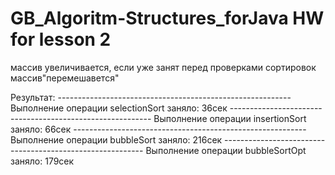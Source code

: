 # GB_Algoritm-Structures_forJava HW for lesson 2

массив увеличивается, если уже занят
перед проверками сортировок массив"перемешавется"

Результат:
      ----------------------------------------------------------
      Выполнение операции selectionSort заняло: 36сек
      ----------------------------------------------------------
      Выполнение операции insertionSort заняло: 66сек
      ----------------------------------------------------------
      Выполнение операции bubbleSort заняло: 216сек
      ----------------------------------------------------------
      Выполнение операции bubbleSortOpt заняло: 179сек
